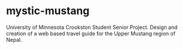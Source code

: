 # mystic-mustang
University of Minnesota Crookston Student Senior Project. Design and creation of a web based travel guide for the Upper Mustang region of Nepal.
